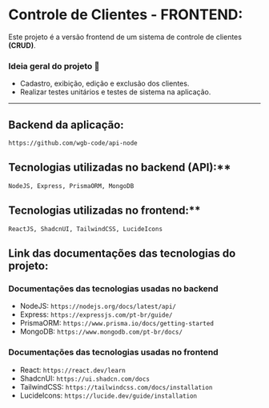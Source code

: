 # Controle de Clientes - FRONTEND:

Este projeto é a versão frontend de um sistema de controle de clientes **(CRUD)**.

### Ideia geral do projeto 🚀

- Cadastro, exibição, edição e exclusão dos clientes.
- Realizar testes unitários e testes de sistema na aplicação.

---

## Backend da aplicação:
`https://github.com/wgb-code/api-node`

## Tecnologias utilizadas no backend (API):**

`NodeJS, Express, PrismaORM, MongoDB`

## Tecnologias utilizadas no frontend:**

`ReactJS, ShadcnUI, TailwindCSS, LucideIcons`

## Link das documentações das tecnologias do projeto:

### Documentações das tecnologias usadas no backend

- NodeJS: `https://nodejs.org/docs/latest/api/`
- Express: `https://expressjs.com/pt-br/guide/`
- PrismaORM: `https://www.prisma.io/docs/getting-started`
- MongoDB: `https://www.mongodb.com/pt-br/docs/`

### Documentações das tecnologias usadas no frontend

- React: `https://react.dev/learn`
- ShadcnUI: `https://ui.shadcn.com/docs`
- TailwindCSS: `https://tailwindcss.com/docs/installation`
- LucideIcons: `https://lucide.dev/guide/installation`